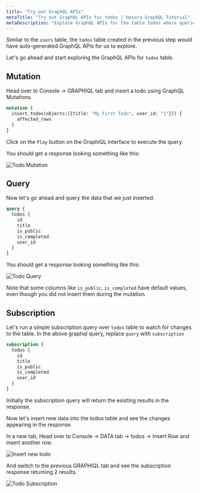 ```yaml
---
title: "Try out GraphQL APIs"
metaTitle: "Try out GraphQL APIs for todos | Hasura GraphQL Tutorial"
metaDescription: "Explore GraphQL APIs for the table todos where queries, mutation and subscriptions are automatically generated by Hasura GraphQL Engine"
---
```



<YoutubeEmbed link="https://www.youtube.com/embed/AflCqgGu-ms" />

Similar to the `users` table, the `todos` table created in the previous step would have auto-generated GraphQL APIs for us to explore.

Let's go ahead and start exploring the GraphQL APIs for `todos` table.

## Mutation

Head over to Console -> GRAPHIQL tab and insert a todo using GraphQL Mutations.

```graphql
mutation {
  insert_todos(objects:[{title: "My First Todo", user_id: "1"}]) {
    affected_rows
  }
}
```

Click on the `Play` button on the GraphiQL interface to execute the query.

You should get a response looking something like this:

![Todo Mutation](https://graphql-engine-cdn.hasura.io/learn-hasura/assets/graphql-hasura/graphql-mutation-todo.png)

## Query

Now let's go ahead and query the data that we just inserted.

```graphql
query {
  todos {
    id
    title
    is_public
    is_completed
    user_id
  }
}
```

You should get a response looking something like this:

![Todo Query](https://graphql-engine-cdn.hasura.io/learn-hasura/assets/graphql-hasura/graphql-query-todo.png)

Note that some columns like `is_public`, `is_completed` have default values, even though you did not insert them during the mutation.

## Subscription

Let's run a simple subscription query over `todos` table to watch for changes to the table. In the above graphql query, replace `query` with `subscription`

```graphql
subscription {
  todos {
    id
    title
    is_public
    is_completed
    user_id
  }
}
```

Initially the subscription query will return the existing results in the response.

Now let's insert new data into the todos table and see the changes appearing in the response.

In a new tab, Head over to Console -> DATA tab -> todos -> Insert Row and insert another row.

![Insert new todo](https://graphql-engine-cdn.hasura.io/learn-hasura/assets/graphql-hasura/todo-insert-new-row.png)

And switch to the previous GRAPHIQL tab and see the subscription response returning 2 results.

![Todo Subscription](https://graphql-engine-cdn.hasura.io/learn-hasura/assets/graphql-hasura/graphql-subscription-todo.png)



